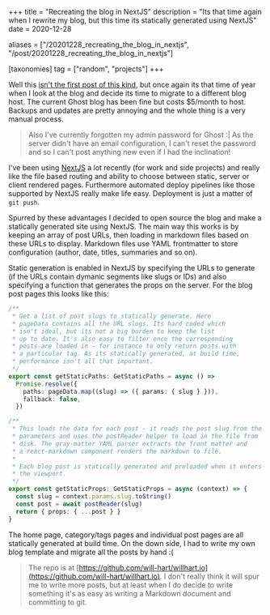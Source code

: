 +++
title = "Recreating the blog in NextJS"
description = "Its that time again when I rewrite my blog, but this time its statically generated using NextJS"
date = 2020-12-28

aliases = ["/20201228_recreating_the_blog_in_nextjs", "/post/20201228_recreating_the_blog_in_nextjs"]

[taxonomies]
tag = ["random", "projects"]
+++

Well this [isn't the first post of this kind](/switched-to-ghost), but once
again its that time of year when I look at the blog and decide its time to
migrate to a different blog host. The current Ghost blog has been fine but costs
$5/month to host. Backups and updates are pretty annoying and the whole thing is
a very manual process.

> Also I've currently forgotten my admin password for Ghost :| As the server
> didn't have an email configuration, I can't reset the password and so I can't
> post anything new even if I had the inclination!

I've been using [NextJS](https://nextjs.org/) a lot recently (for work and side
projects) and really like the file based routing and ability to choose between
static, server or client rendered pages. Furthermore automated deploy pipelines
like those supported by NextJS really make life easy. Deployment is just a matter of `git push`.

Spurred by these advantages I decided to open source the blog and make a
statically generated site using NextJS. The main way this works is by keeping an
array of post URLs, then loading in markdown files based on these URLs to display. Markdown files use YAML frontmatter to store configuration (author, date, titles, summaries and so on).

Static generation is enabled in NextJS by specifying the URLs to generate (if
the URLs contain dymanic segments like slugs or IDs) and also specifying a
function that generates the props on the server. For the blog post pages this
looks like this:

```typescript
/**
 * Get a list of post slugs to statically generate. Here 
 * pageData contains all the URL slugs. Its hard coded which
 * isn't ideal, but its not a big burden to keep the list 
 * up to date. It's also easy to filter once the corresponding
 * posts are loaded in - for instance to only return posts with
 * a particular tag. As its statically generated, at build time,
 * performance isn't all that important.
 */
export const getStaticPaths: GetStaticPaths = async () =>
  Promise.resolve({
    paths: pageData.map((slug) => ({ params: { slug } })),
    fallback: false,
  })

/**
 * This loads the data for each post - it reads the post slug from the
 * parameters and uses the postReader helper to load in the file from
 * disk. The gray-matter YAML parser extracts the front matter and 
 * a react-markdown component renders the markdown to file.
 * 
 * Each blog post is statically generated and preloaded when it enters
 * the viewport.
 */
export const getStaticProps: GetStaticProps = async (context) => {
  const slug = context.params.slug.toString()
  const post = await postReader(slug)
  return { props: { ...post } }
}
```

The home page, category/tags pages and individual post pages are all statically
generated at build time. On the down side, I had to write my own blog template
and migrate all the posts by hand :(

> The repo is at
[https://github.com/will-hart/willhart.io](https://github.com/will-hart/willhart.io).
I don't really think it will spur me to write more posts, but at least when I do
decide to write something it's as easy as writing a Markdown document and
committing to git.
